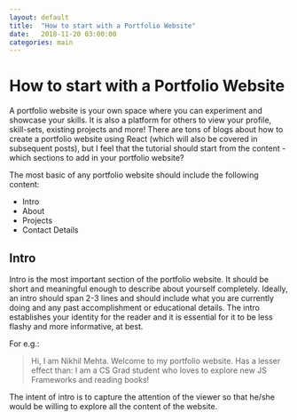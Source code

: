```yaml
---
layout: default
title:  "How to start with a Portfolio Website"
date:   2018-11-20 03:00:00
categories: main
---
```


# How to start with a Portfolio Website

A portfolio website is your own space where you can experiment and showcase your skills. It is also a platform for others to view your profile, skill-sets, existing projects and more! There are tons of blogs about how to create a portfolio website using React (which will also be covered in subsequent posts), but I feel that the tutorial should start from the content - which sections to add in your portfolio website?

The most basic of any portfolio website should include the following content:
+ Intro
+ About
+ Projects
+ Contact Details

## Intro

Intro is the most important section of the portfolio website. It should be short and meaningful enough to describe about yourself completely. Ideally, an intro should span 2-3 lines and should include what you are currently doing and any past accomplishment or educational details. The intro establishes your identity for the reader and it is essential for it to be less flashy and more informative, at best.

For e.g.:
> Hi, I am Nikhil Mehta. Welcome to my portfolio website.
Has a lesser effect than:
> I am a CS Grad student who loves to explore new JS Frameworks and reading books!

The intent of intro is to capture the attention of the viewer so that he/she would be willing to explore all the content of the website.
